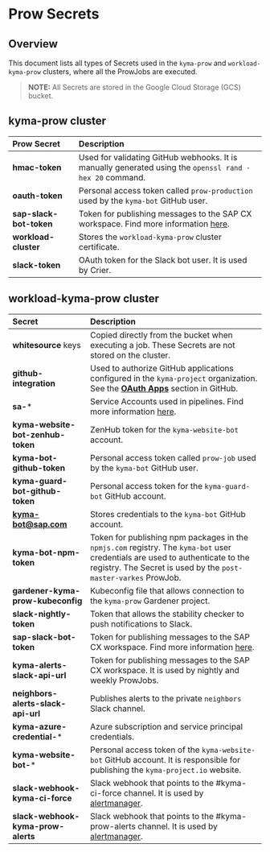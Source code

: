 
# Prow Secrets

## Overview

This document lists all types of Secrets used in the `kyma-prow` and `workload-kyma-prow` clusters, where all the ProwJobs are executed.
>**NOTE:** All Secrets are stored in the Google Cloud Storage (GCS) bucket.


## kyma-prow cluster

| Prow Secret   | Description |
| :---------- | :---------------- |
| **hmac-token**| Used for validating GitHub webhooks. It is manually generated using the `openssl rand -hex 20` command.|
| **oauth-token**| Personal access token called `prow-production` used by the `kyma-bot` GitHub user. |
|**sap-slack-bot-token**| Token for publishing messages to the SAP CX workspace. Find more information [here](https://api.slack.com/docs/token-types#bot). |
|**workload-cluster**| Stores the `workload-kyma-prow` cluster certificate. |
| **slack-token** | OAuth token for the Slack bot user. It is used by Crier. |

## workload-kyma-prow cluster

| Secret   | Description |
| :---------- | :---------------- |
| **whitesource** keys | Copied directly from the bucket when executing a job. These Secrets are not stored on the cluster. |
| **github-integration** | Used to authorize GitHub applications configured in the `kyma-project` organization. See the **[OAuth Apps](https://developer.github.com/apps/building-oauth-apps/)** section in GitHub.|
| **sa-*** | Service Accounts used in pipelines. Find more information [here](/docs/prow/authorization.md).|
| **kyma-website-bot-zenhub-token** | ZenHub token for the `kyma-website-bot` account.|
| **kyma-bot-github-token**| Personal access token called `prow-job` used by the `kyma-bot` GitHub user.|
| **kyma-guard-bot-github-token** | Personal access token for the `kyma-guard-bot` GitHub account.|
| **kyma-bot@sap.com**| Stores credentials to the `kyma-bot` GitHub account. |
| **kyma-bot-npm-token** | Token for publishing npm packages in the `npmjs.com` registry. The `kyma-bot` user credentials are used to authenticate to the registry. The Secret is used by the `post-master-varkes` ProwJob. |
| **gardener-kyma-prow-kubeconfig** | Kubeconfig file that allows connection to the `kyma-prow` Gardener project.|
| **slack-nightly-token**| Token that allows the stability checker to push notifications to Slack. |
| **sap-slack-bot-token** | Token for publishing messages to the SAP CX workspace. Find more information [here](https://api.slack.com/docs/token-types#bot).|
| **kyma-alerts-slack-api-url** | Token for publishing messages to the SAP CX workspace.  It is used by nightly and weekly ProwJobs.|
| **neighbors-alerts-slack-api-url** | Publishes alerts to the private `neighbors` Slack channel.|
| **kyma-azure-credential-*** | Azure subscription and service principal credentials. |
| **kyma-website-bot-*** | Personal access token of the `kyma-website-bot` GitHub account. It is responsible for publishing the `kyma-project.io` website. |
| **slack-webhook-kyma-ci-force** | Slack webhook that points to the #kyma-ci-force channel. It is used by [alertmanager](https://github.com/kyma-project/test-infra/blob/main/docs/prow/prow-monitoring.md).|
| **slack-webhook-kyma-prow-alerts** | Slack webhook that points to the #kyma-prow-alerts channel. It is used by [alertmanager](https://github.com/kyma-project/test-infra/blob/main/docs/prow/prow-monitoring.md).|
